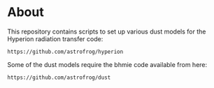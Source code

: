 About
=====

This repository contains scripts to set up various dust models for the 
Hyperion radiation transfer code:

    https://github.com/astrofrog/hyperion

Some of the dust models require the bhmie code available from here:

    https://github.com/astrofrog/dust

